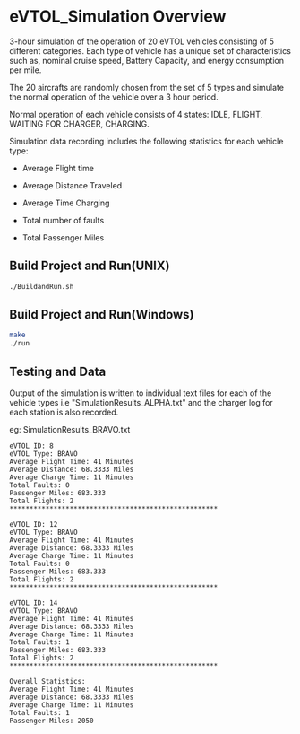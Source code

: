 # eVTOL_Simulation Overview
3-hour simulation of the operation of 20 eVTOL vehicles consisting of 5 different categories. Each type of vehicle has a unique set of characteristics such as, nominal cruise speed, Battery Capacity, and energy consumption per mile. 

The 20 aircrafts are randomly chosen from the set of 5 types and simulate the normal operation of the vehicle over a 3 hour period.

Normal operation of each vehicle consists of 4 states: IDLE, FLIGHT, WAITING FOR CHARGER, CHARGING.

Simulation data recording includes the following statistics for each vehicle type:

  * Average Flight time
  
  * Average Distance Traveled
  
  * Average Time Charging
  
  * Total number of faults
  
  * Total Passenger Miles

## Build Project and Run(UNIX)
```bash
./BuildandRun.sh
```

## Build Project and Run(Windows)
```bash
make
./run
```

## Testing and Data
Output of the simulation is written to individual text files for each of the vehicle types i.e "SimulationResults_ALPHA.txt" and the charger log for each station is also recorded.

eg: SimulationResults_BRAVO.txt
```
eVTOL ID: 8
eVTOL Type: BRAVO
Average Flight Time: 41 Minutes
Average Distance: 68.3333 Miles
Average Charge Time: 11 Minutes
Total Faults: 0
Passenger Miles: 683.333
Total Flights: 2
****************************************************

eVTOL ID: 12
eVTOL Type: BRAVO
Average Flight Time: 41 Minutes
Average Distance: 68.3333 Miles
Average Charge Time: 11 Minutes
Total Faults: 0
Passenger Miles: 683.333
Total Flights: 2
****************************************************

eVTOL ID: 14
eVTOL Type: BRAVO
Average Flight Time: 41 Minutes
Average Distance: 68.3333 Miles
Average Charge Time: 11 Minutes
Total Faults: 1
Passenger Miles: 683.333
Total Flights: 2
****************************************************

Overall Statistics:
Average Flight Time: 41 Minutes
Average Distance: 68.3333 Miles
Average Charge Time: 11 Minutes
Total Faults: 1
Passenger Miles: 2050


